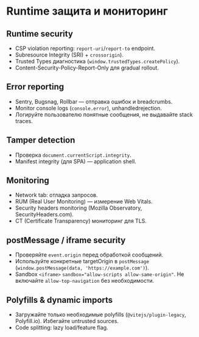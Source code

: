 # Runtime защита и мониторинг

## Runtime security
- CSP violation reporting: `report-uri`/`report-to` endpoint.
- Subresource Integrity (SRI) + `crossorigin`).
- Trusted Types диагностика (`window.trustedTypes.createPolicy`).
- Content-Security-Policy-Report-Only для gradual rollout.

## Error reporting
- Sentry, Bugsnag, Rollbar — отправка ошибок и breadcrumbs.
- Monitor console logs (`console.error`), unhandledrejection.
- Логируйте пользователю понятные сообщения, не выдавайте stack traces.

## Tamper detection
- Проверка `document.currentScript.integrity`.
- Manifest integrity (для SPA) — application shell.

## Monitoring
- Network tab: отладка запросов.
- RUM (Real User Monitoring) — измерение Web Vitals.
- Security headers monitoring (Mozilla Observatory, SecurityHeaders.com).
- CT (Certificate Transparency) мониторинг для TLS.

## postMessage / iframe security
- Проверяйте `event.origin` перед обработкой сообщений.
- Используйте конкретные targetOrigin в `postMessage` (`window.postMessage(data, 'https://example.com')`).
- Sandbox `<iframe>` `sandbox="allow-scripts allow-same-origin"`. Не включайте `allow-top-navigation` без необходимости.

## Polyfills & dynamic imports
- Загружайте только необходимые polyfills (`@vitejs/plugin-legacy`, Polyfill.io). Избегайте untrusted sources.
- Code splitting: lazy load/feature flag.

